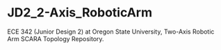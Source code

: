# JD2_2-Axis_RoboticArm
ECE 342 (Junior Design 2) at Oregon State University, Two-Axis Robotic Arm SCARA Topology Repository.
